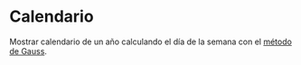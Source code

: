 # Calendario
Mostrar calendario de un año calculando el día de la semana con el [método de Gauss](https://en.wikipedia.org/wiki/Determination_of_the_day_of_the_week#Gauss's_algorithm).
